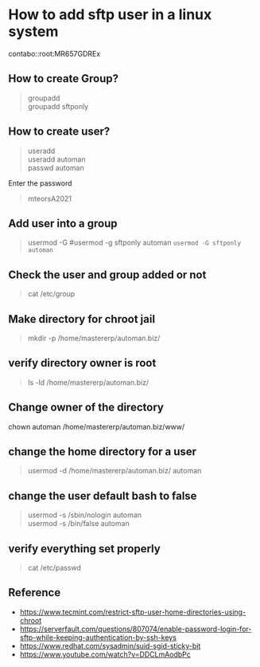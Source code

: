 # How to add sftp user in a linux system

contabo::root:MR657GDREx

## How to create Group?
> groupadd <groupName> \
> groupadd sftponly

## How to create user?
> useradd <userName> \
> useradd automan \
> passwd automan

Enter the password
> mteorsA2021

## Add user into a group
> usermod -G <groupName> <userName>
> #usermod -g sftponly automan
> ```usermod -G sftponly automan```

## Check the user and group added or not
> cat /etc/group

## Make directory for chroot jail
> mkdir -p /home/mastererp/automan.biz/

## verify directory owner is root
> ls -ld /home/mastererp/automan.biz/

## Change owner of the directory
chown automan /home/mastererp/automan.biz/www/

## change the home directory for a user
> usermod -d /home/mastererp/automan.biz/ automan

## change the user default bash to false
> usermod -s /sbin/nologin automan \
> usermod -s /bin/false automan

## verify everything set properly
> cat /etc/passwd
  
## Reference
* https://www.tecmint.com/restrict-sftp-user-home-directories-using-chroot
* https://serverfault.com/questions/807074/enable-password-login-for-sftp-while-keeping-authentication-by-ssh-keys
* https://www.redhat.com/sysadmin/suid-sgid-sticky-bit
* https://www.youtube.com/watch?v=DDCLmAodbPc
  
